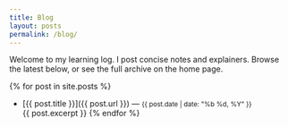 ```yaml
---
title: Blog
layout: posts
permalink: /blog/
---
```


Welcome to my learning log. I post concise notes and explainers. Browse the latest below, or see the full archive on the home page.

{% for post in site.posts %}
- [{{ post.title }}]({{ post.url }}) — <small>{{ post.date | date: "%b %d, %Y" }}</small><br/>
  {{ post.excerpt }}
{% endfor %}
